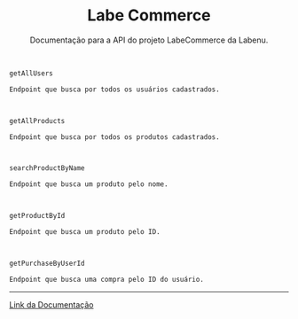 <h1 align="center">
  Labe Commerce
</h1>
<p align="center">Documentação para a API do projeto LabeCommerce da Labenu.</p>

<br>

```bash
getAllUsers

Endpoint que busca por todos os usuários cadastrados.



getAllProducts

Endpoint que busca por todos os produtos cadastrados.



searchProductByName

Endpoint que busca um produto pelo nome.



getProductById

Endpoint que busca um produto pelo ID.



getPurchaseByUserId

Endpoint que busca uma compra pelo ID do usuário.

```

---

[Link da Documentação](https://documenter.getpostman.com/view/24823099/2s93RWPr3S)